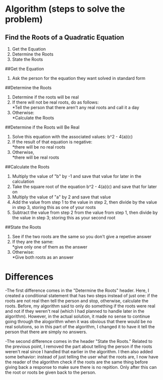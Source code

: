 # Algorithm (steps to solve the problem)

## Find the Roots of a Quadratic Equation
1. Get the Equation
2. Determine the Roots
3. State the Roots

##Get the Equation
1. Ask the person for the equation they want solved in standard form

##Determine the Roots
1. Determine if the roots will be real 
2. If there will not be real roots, do as follows:  
*Tell the person that there aren't any real roots and call it a day
3. Otherwise:  
*Calculate the Roots

##Determine if the Roots will Be Real
1. Solve this equation with the associated values: b^2 - 4(a)(c)
2. If the result of that equation is negative:  
*there will be no real roots
3. Otherwise,  
*there will be real roots 

##Calculate the Roots
1. Multiply the value of "b" by -1 and save that value for later in the calculation
2. Take the square root of the equation b^2 - 4(a)(c) and save that for later on 
3. Multiply the value of "a" by 2 and save that value
4. Add the value from step 1 to the value in step 2, then divide by the value in step 3, storing this as one of your roots
5. Subtract the value from step 2 from the value from step 1, then divide by the value in step 3; storing this as your second root

##State the Roots
1. See if the two roots are the same so you don't give a repetive answer
2. If they are the same:  
*give only one of them as the answer 
3. Otherwise:  
*Give both roots as an answer 

# Differences

-The first difference comes in the "Determine the Roots" header. Here, I created a conditional statement that has two steps instead of just one: if the roots are not real then tell the person and stop, otherwise, calculate the roots. Before, my algorithm said to only do something if the roots were real and not if they weren't real (which I had planned to handle later in the algorithm). However, in the actual solution, it made no sense to continue going through the alogorithm when it was obvious that there would be no real solutions, so in this part of the algorithm, I changed it to have it tell the person that there are simply no answers. 

-The second difference comes in the header "State the Roots." Related to the previous point, I removed the part about telling the person if the roots weren't real since I handled that earlier in the algorithm. I then also added some behavior: instead of just telling the user what the roots are, I now have the reader of the algorithm check if the roots are the same thing before giving back a response to make sure there is no repition. Only after this can the root or roots be given back to the person.